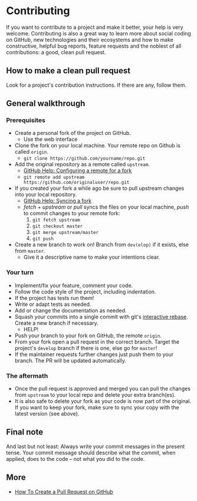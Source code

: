 # Contributing

If you want to contribute to a project and make it better, your help is very welcome. Contributing is also a great way to learn more about social coding on GitHub, new technologies and their ecosystems and how to make constructive, helpful bug reports, feature requests and the noblest of all contributions: a good, clean pull request.

## How to make a clean pull request

Look for a project's contribution instructions. If there are any, follow them.

## General walkthrough

### Prerequisites

- Create a personal fork of the project on GitHub.
  * Use the web interface
- Clone the fork on your local machine. Your remote repo on Github is called `origin`.
  * `git clone https://github.com/yourname/repo.git`
- Add the original repository as a remote called `upstream`.
  * [GitHub Help: Configuring a remote for a fork](https://help.github.com/articles/configuring-a-remote-for-a-fork/)
  * `git remote add upstream https://github.com/originaluser/repo.git`
- If you created your fork a while ago be sure to pull upstream changes into your local repository.
  * [GitHub Help: Syncing a fork](https://help.github.com/articles/syncing-a-fork/)
  * *fetch* + *upstream* or *pull* syncs the files on your local machine, *push* to commit changes to your remote fork:
    1. `git fetch upstream`
    2. `git checkout master`
    3. `git merge upstream/master`
    4. `git push`
- Create a new branch to work on! Branch from `dev(elop)` if it exists, else from `master`.
  * Give it a descriptive name to make your intentions clear.

### Your turn

- Implement/fix your feature, comment your code.
- Follow the code style of the project, including indentation.
- If the project has tests run them!
- Write or adapt tests as needed.
- Add or change the documentation as needed.
- Squash your commits into a single commit with git's [interactive rebase](https://help.github.com/articles/interactive-rebase). Create a new branch if necessary.
  * HELP!
- Push your branch to your fork on GitHub, the remote `origin`.
- From your fork open a pull request in the correct branch. Target the project's `develop` branch if there is one, else go for `master`!
- If the maintainer requests further changes just push them to your branch. The PR will be updated automatically.

### The aftermath

- Once the pull request is approved and merged you can pull the changes from `upstream` to your local repo and delete
your extra branch(es).
- It is also safe to delete your fork as your code is now part of the original. If you want to keep your fork, make sure to sync your copy with the latest version (see above).

## Final note

And last but not least: Always write your commit messages in the present tense. Your commit message should describe what the commit, when applied, does to the code – not what you did to the code.

## More

* [How To Create a Pull Request on GitHub](https://www.digitalocean.com/community/tutorials/how-to-create-a-pull-request-on-github)
